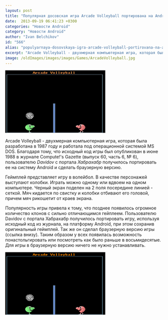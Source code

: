 ```yaml
---
layout: post
title: "Популярная досовская игра Arcade Volleyball портирована на Android и HTML5"
date:  2013-09-19 06:41:23 +0300
categories: "Новости Android"
category: "Новости Android"
author: "Ivan Belchikov"
id: "566"
alias: "populyarnaya-dosovskaya-igra-arcade-volleyball-portirovana-na-android-i-html5"
excerpt: "Arcade Volleyball - двухмерная компьютерная игра, которая была разработана в 1987 году и работала под операционной системой MS DOS. Благодаря тому, что исходный код игры был опубликован в июне 1988 в журнале Compute!'s Gazette (выпуск 60, часть 6, № 6), пользователю<em> Davidov</em> с портала <em>Хабрахабр</em> получилось портировать ее на систему Android и сделать браузерную версию."
image: /oldImages/images/images/Games/ArcadeVolleyball.jpg
---
```

<img src="/oldImages/images/images/Games/ArcadeVolleyball.jpg" alt="Arcade Volleyball" />

Arcade Volleyball - двухмерная компьютерная игра, которая была разработана в 1987 году и работала под операционной системой MS DOS. Благодаря тому, что исходный код игры был опубликован в июне 1988 в журнале Compute!'s Gazette (выпуск 60, часть 6, № 6), пользователю<em> Davidov</em> с портала <em>Хабрахабр</em> получилось портировать ее на систему Android и сделать браузерную версию.


Геймплей представляет игру в волейбол. В качестве персонажей выступают колобки. Играть можно одному или вдвоем на одном компьютере. Черный экран поделен на 2 поля посередине линией - сеткой. Мяч кидается по свистку и колобки отбивают его головой, причем мяч рикошетит от краев экрана. 

Популярность игры привела к тому, что позднее появилось огромное количество клонов с сильно отличающимся гейплеем. Пользователю Davidov с портала Хабрахабр получилось портировать игру, используя исходный код из журнала, на платформу Android, при этом сохранив оригинальный геймплей. Так же он сделал браузерную версию игры (ссылка внизу). Таким образом у всех появилась возможность понастольгировать или посмотреть как было раньше в восьмидесятые. Для игры в браузерную версию ничего не нужно устанавливать.

<img src="/oldImages/images/images/Games/ArcadeVolleyball.gif" alt="Геймплей Arcade Volleyball" />
